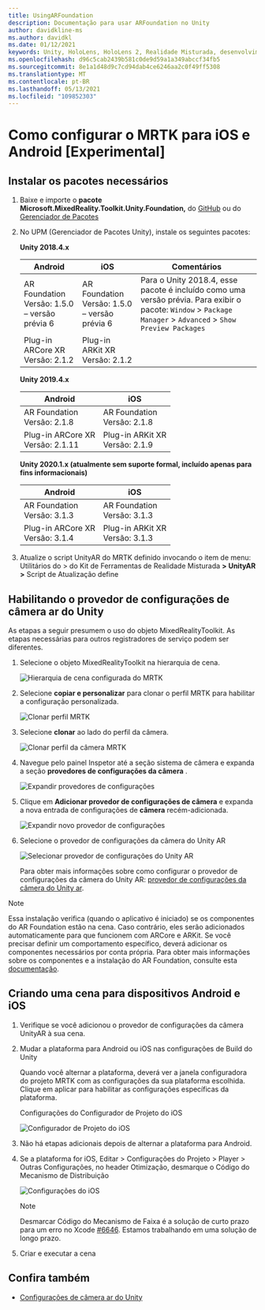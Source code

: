 ```yaml
---
title: UsingARFoundation
description: Documentação para usar ARFoundation no Unity
author: davidkline-ms
ms.author: davidkl
ms.date: 01/12/2021
keywords: Unity, HoloLens, HoloLens 2, Realidade Misturada, desenvolvimento, MRTK, AR Core, AR Kit
ms.openlocfilehash: d96c5cab2439b581c0de9d59a1a349abccf34fb5
ms.sourcegitcommit: 8e1a1d48d9c7cd94dab4ce6246aa2c0f49ff5308
ms.translationtype: MT
ms.contentlocale: pt-BR
ms.lasthandoff: 05/13/2021
ms.locfileid: "109852303"
---
```

# <a name="how-to-configure-mrtk-for-ios-and-android-experimental"></a>Como configurar o MRTK para iOS e Android [Experimental]

## <a name="install-required-packages"></a>Instalar os pacotes necessários

1. Baixe e importe o **pacote Microsoft.MixedReality.Toolkit.Unity.Foundation,** do [GitHub](https://github.com/microsoft/MixedRealityToolkit-Unity/releases/tag/v2.3.0) ou do [Gerenciador de Pacotes](../configuration/usingupm.md)

1. No UPM (Gerenciador de Pacotes Unity), instale os seguintes pacotes:

    **Unity 2018.4.x**

    | **Android** | **iOS** | Comentários |
    | --- | --- | --- |
    | AR Foundation  <br/> Versão: 1.5.0 – versão prévia 6 | AR Foundation  <br/> Versão: 1.5.0 – versão prévia 6 | Para o Unity 2018.4, esse pacote é incluído como uma versão prévia. Para exibir o pacote: `Window` > `Package Manager` > `Advanced` > `Show Preview Packages` |
    | Plug-in ARCore XR <br/> Versão: 2.1.2 | Plug-in ARKit XR <br/> Versão: 2.1.2 | |

    **Unity 2019.4.x**

    | **Android** | **iOS** |
    | --- | --- |
    | AR Foundation  <br/> Versão: 2.1.8 |  AR Foundation  <br/> Versão: 2.1.8 |
    | Plug-in ARCore XR <br/> Versão: 2.1.11 | Plug-in ARKit XR <br/> Versão: 2.1.9 |

    **Unity 2020.1.x (atualmente sem suporte formal, incluído apenas para fins informacionais)**

    | **Android** | **iOS** |
    | --- | --- |
    | AR Foundation  <br/> Versão: 3.1.3 |  AR Foundation  <br/> Versão: 3.1.3 |
    | Plug-in ARCore XR <br/> Versão: 3.1.4 | Plug-in ARKit XR <br/> Versão: 3.1.3 |

1. Atualize o script UnityAR do MRTK definido invocando o item de menu: Utilitários do > do Kit de Ferramentas de Realidade Misturada **> UnityAR >** Script de Atualização define

## <a name="enabling-the-unity-ar-camera-settings-provider"></a>Habilitando o provedor de configurações de câmera ar do Unity

As etapas a seguir presumem o uso do objeto MixedRealityToolkit. As etapas necessárias para outros registradores de serviço podem ser diferentes.

1. Selecione o objeto MixedRealityToolkit na hierarquia de cena.

    ![Hierarquia de cena configurada do MRTK](../features/images/MRTK_ConfiguredHierarchy.png)

1. Selecione **copiar e personalizar** para clonar o perfil MRTK para habilitar a configuração personalizada.

    ![Clonar perfil MRTK](../features/images/camera-system/CloneProfileARFoundation.png)

1. Selecione **clonar** ao lado do perfil da câmera.

    ![Clonar perfil da câmera MRTK](../features/images/camera-system/CloneCameraProfileARFoundation.png)

1. Navegue pelo painel Inspetor até a seção sistema de câmera e expanda a seção **provedores de configurações da câmera** .

    ![Expandir provedores de configurações](../features/images/camera-system/ExpandProviders.png)

1. Clique em **Adicionar provedor de configurações de câmera** e expanda a nova entrada de configurações de **câmera** recém-adicionada.

    ![Expandir novo provedor de configurações](../features/images/camera-system/ExpandNewProvider.png)

1. Selecione o provedor de configurações da câmera do Unity AR

    ![Selecionar provedor de configurações do Unity AR](../features/images/camera-system/SelectUnityArSettings.png)

    Para obter mais informações sobre como configurar o provedor de configurações da câmera do Unity AR: [provedor de configurações da câmera do Unity ar](../features/camera-system/unity-ar-camera-settings.md).

> [!NOTE]
> Essa instalação verifica (quando o aplicativo é iniciado) se os componentes do AR Foundation estão na cena. Caso contrário, eles serão adicionados automaticamente para que funcionem com ARCore e ARKit.
> Se você precisar definir um comportamento específico, deverá adicionar os componentes necessários por conta própria.
> Para obter mais informações sobre os componentes e a instalação do AR Foundation, consulte esta [documentação](https://docs.unity3d.com/Packages/com.unity.xr.arfoundation@2.2/manual/index.html#samples).

## <a name="building-a-scene-for-android-and-ios-devices"></a>Criando uma cena para dispositivos Android e iOS

1. Verifique se você adicionou o provedor de configurações da câmera UnityAR à sua cena.

1. Mudar a plataforma para Android ou iOS nas configurações de Build do Unity

    Quando você alternar a plataforma, deverá ver a janela configuradora do projeto MRTK com as configurações da sua plataforma escolhida.  Clique em aplicar para habilitar as configurações específicas da plataforma.

    Configurações do Configurador de Projeto do iOS

    ![Configurador de Projeto do iOS](../features/images/camera-system/MRTKProjectConfigurator.png)

1. Não há etapas adicionais depois de alternar a plataforma para Android.

1. Se a plataforma for iOS, Editar > Configurações do Projeto > Player > Outras Configurações,  no header Otimização, desmarque o Código do Mecanismo de Distribuição

    ![Configurações do iOS](../features/images/camera-system/UncheckStripEngineCodeiOS.png)

    > [!NOTE]
    > Desmarcar Código do Mecanismo de Faixa é a solução de curto prazo para um erro no Xcode [#6646](https://github.com/microsoft/MixedRealityToolkit-Unity/issues/6646).  Estamos trabalhando em uma solução de longo prazo.

1. Criar e executar a cena

## <a name="see-also"></a>Confira também

- [Configurações de câmera ar do Unity](../features/camera-system/unity-ar-camera-settings.md)
